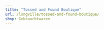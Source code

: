 ```yaml
---
title: "Tossed and Found Boutique"
url: /longville/tossed-and-found-boutique/
shop: Gebrauchtwaren
---
```

